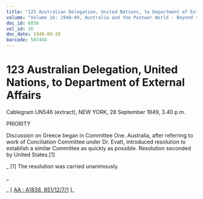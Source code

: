 ```yaml
---
title: "123 Australian Delegation, United Nations, to Department of External Affairs"
volume: "Volume 16: 1948-49, Australia and the Postwar World - Beyond the Region"
doc_id: 6838
vol_id: 16
doc_date: 1949-09-28
barcode: 587444
---
```


# 123 Australian Delegation, United Nations, to Department of External Affairs

Cablegram UN546 (extract), NEW YORK, 28 September 1949, 3.40 p.m.

PRIORITY

Discussion on Greece began in Committee One. Australia, after referring to work of Conciliation Committee under Dr. Evatt, introduced resolution to establish a similar Committee as quickly as possible. Resolution seconded by United States.[1]

_ [1] The resolution was carried unanimously.

_

_ [ [AA : A1838, 851/12/7/1](http://www.naa.gov.au/cgi-bin/Search?O=I&Number=587444) ]_
